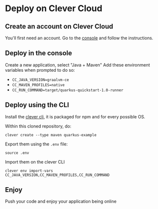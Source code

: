 # Deploy on Clever Cloud

## Create an account on Clever Cloud

You'll first need an account.
Go to the [console](https://console.clever-cloud.com/) and follow the instructions.

## Deploy in the console

Create a new application, select "Java + Maven"
Add these environment variables when prompted to do so:

-   `CC_JAVA_VERSION=graalvm-ce`
-   `CC_MAVEN_PROFILES=native`
-   `CC_RUN_COMMAND=target/quarkus-quickstart-1.0-runner`

## Deploy using the CLI

Install the [clever cli](https://www.clever-cloud.com/doc/reference/clever-tools/getting_started/),
it is packaged for npm and for every possible OS.

Within this cloned repository, do:

    clever create --type maven quarkus-example

Export them using the `.env` file:

    source .env

Import them on the clever CLI

    clever env import-vars CC_JAVA_VERSION,CC_MAVEN_PROFILES,CC_RUN_COMMAND

## Enjoy

Push your code and enjoy your application being online
